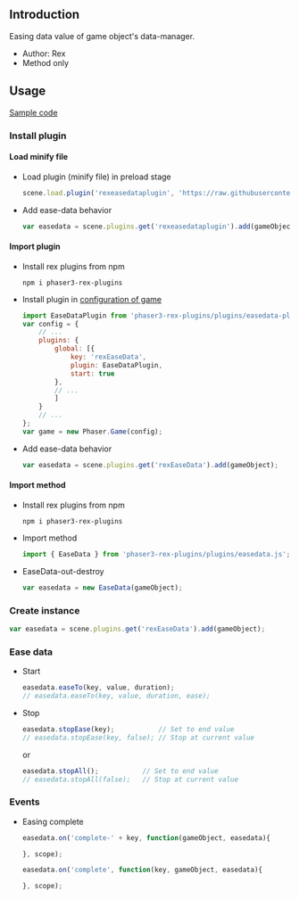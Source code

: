 ## Introduction

Easing data value of game object's data-manager.

- Author: Rex
- Method only

## Usage

[Sample code](https://github.com/rexrainbow/phaser3-rex-notes/blob/master/examples/easedata/)

### Install plugin

#### Load minify file

- Load plugin (minify file) in preload stage
    ```javascript
    scene.load.plugin('rexeasedataplugin', 'https://raw.githubusercontent.com/rexrainbow/phaser3-rex-notes/master/dist/rexeasedataplugin.min.js', true);
    ```
- Add ease-data behavior
    ```javascript
    var easedata = scene.plugins.get('rexeasedataplugin').add(gameObject);
    ```

#### Import plugin

- Install rex plugins from npm
    ```
    npm i phaser3-rex-plugins
    ```
- Install plugin in [configuration of game](game.md#configuration)
    ```javascript
    import EaseDataPlugin from 'phaser3-rex-plugins/plugins/easedata-plugin.js';
    var config = {
        // ...
        plugins: {
            global: [{
                key: 'rexEaseData',
                plugin: EaseDataPlugin,
                start: true
            },
            // ...
            ]
        }
        // ...
    };
    var game = new Phaser.Game(config);
    ```
- Add ease-data behavior
    ```javascript
    var easedata = scene.plugins.get('rexEaseData').add(gameObject);
    ```

#### Import method

- Install rex plugins from npm
    ```
    npm i phaser3-rex-plugins
    ```
- Import method
    ```javascript
    import { EaseData } from 'phaser3-rex-plugins/plugins/easedata.js';
    ```
- EaseData-out-destroy
    ```javascript
    var easedata = new EaseData(gameObject);
    ```

### Create instance

```javascript
var easedata = scene.plugins.get('rexEaseData').add(gameObject);
```

### Ease data

- Start
    ```javascript
    easedata.easeTo(key, value, duration);
    // easedata.easeTo(key, value, duration, ease);
    ```
- Stop
    ```javascript
    easedata.stopEase(key);           // Set to end value
    // easedata.stopEase(key, false); // Stop at current value
    ```
    or
    ```javascript
    easedata.stopAll();           // Set to end value
    // easedata.stopAll(false);   // Stop at current value
    ```

### Events

- Easing complete
    ```javascript
    easedata.on('complete-' + key, function(gameObject, easedata){
    
    }, scope);
    ```
    ```javascript
    easedata.on('complete', function(key, gameObject, easedata){
    
    }, scope);
    ```